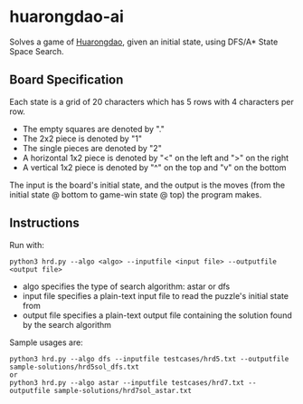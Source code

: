 # huarongdao-ai

Solves a game of [Huarongdao](https://chinesepuzzles.org/huarong-pass-sliding-block-puzzle/), given an initial state, using DFS/A* State Space Search. 

## Board Specification

Each state is a grid of 20 characters which has 5 rows with 4 characters per row.

 - The empty squares are denoted by "."
 - The 2x2 piece is denoted by "1"
 - The single pieces are denoted by "2"
 - A horizontal 1x2 piece is denoted by "<" on the left and ">" on the right
 - A vertical 1x2 piece is denoted by "^" on the top and "v" on the bottom

The input is the board's initial state, and the output is the moves (from the initial state @ bottom to game-win state @ top) the program makes. 

## Instructions

Run with:

```
python3 hrd.py --algo <algo> --inputfile <input file> --outputfile <output file>    
```

 - algo specifies the type of search algorithm: astar or dfs
 - input file specifies a plain-text input file to read the puzzle's initial state from
 - output file specifies a plain-text output file containing the solution found by the search algorithm

Sample usages are:

```
python3 hrd.py --algo dfs --inputfile testcases/hrd5.txt --outputfile sample-solutions/hrd5sol_dfs.txt
or
python3 hrd.py --algo astar --inputfile testcases/hrd7.txt --outputfile sample-solutions/hrd7sol_astar.txt
```
